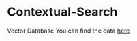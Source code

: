 # Contextual-Search
Vector Database
You can find the data [here](https://drive.google.com/file/d/1lAN4uGx3m09YaITIJAcgfJbgLBusOxB4/view?usp=sharing)
